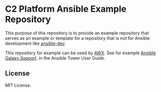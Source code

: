 # C2 Platform Ansible Example Repository

This purpose of this repository is to provide an example repository that serves as an example or template for a repository that is not for Ansible development like [ansible-dev](https://github.com/c2platform/ansible-dev).

This repository for example can be used by [AWX](https://www.ansible.com/community/awx-project). See for example [Ansible Galaxy Support](https://docs.ansible.com/ansible-tower/latest/html/userguide/projects.html#ansible-galaxy-support). in the Ansible Tower User Guide.

## License

MIT License.
